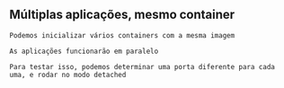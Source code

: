 ## Múltiplas aplicações, mesmo container

```
Podemos inicializar vários containers com a mesma imagem
```

```
As aplicações funcionarão em paralelo
```

```
Para testar isso, podemos determinar uma porta diferente para cada uma, e rodar no modo detached
```

